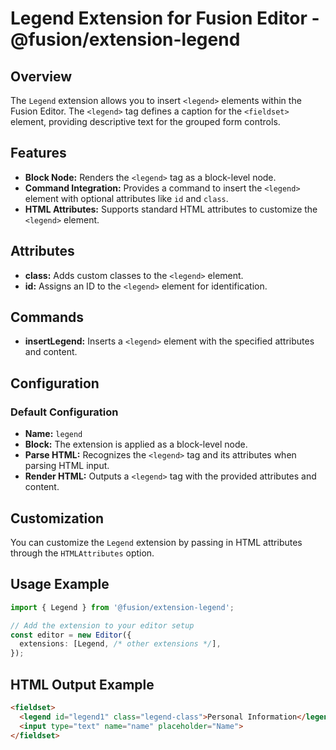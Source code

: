 # Legend Extension for Fusion Editor - @fusion/extension-legend

## Overview

The `Legend` extension allows you to insert `<legend>` elements within the Fusion Editor. The `<legend>` tag defines a caption for the `<fieldset>` element, providing descriptive text for the grouped form controls.

## Features

- **Block Node:** Renders the `<legend>` tag as a block-level node.
- **Command Integration:** Provides a command to insert the `<legend>` element with optional attributes like `id` and `class`.
- **HTML Attributes:** Supports standard HTML attributes to customize the `<legend>` element.

## Attributes

- **class:** Adds custom classes to the `<legend>` element.
- **id:** Assigns an ID to the `<legend>` element for identification.

## Commands

- **insertLegend:** Inserts a `<legend>` element with the specified attributes and content.

## Configuration

### Default Configuration

- **Name:** `legend`
- **Block:** The extension is applied as a block-level node.
- **Parse HTML:** Recognizes the `<legend>` tag and its attributes when parsing HTML input.
- **Render HTML:** Outputs a `<legend>` tag with the provided attributes and content.

## Customization

You can customize the `Legend` extension by passing in HTML attributes through the `HTMLAttributes` option.

## Usage Example

```typescript
import { Legend } from '@fusion/extension-legend';

// Add the extension to your editor setup
const editor = new Editor({
  extensions: [Legend, /* other extensions */],
});
```

## HTML Output Example
```html
<fieldset>
  <legend id="legend1" class="legend-class">Personal Information</legend>
  <input type="text" name="name" placeholder="Name">
</fieldset>
```